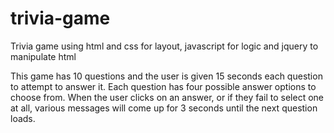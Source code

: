 # trivia-game
Trivia game using html and css for layout, javascript for logic and jquery to manipulate html

This game has 10 questions and the user is given 15 seconds each question to attempt to answer it. Each question has four possible answer options to choose from.
When the user clicks on an answer, or if they fail to select one at all, various messages will come up for 3 seconds until the next question loads.
